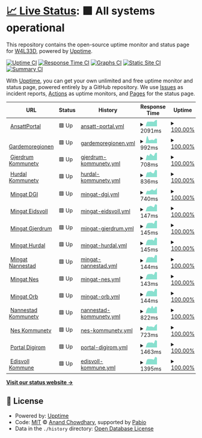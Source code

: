 # [📈 Live Status](https://W4L33D.github.io/DGIURLs): <!--live status--> **🟩 All systems operational**

This repository contains the open-source uptime monitor and status page for [W4L33D](https://W4L33D.github.io/DGIURLs), powered by [Upptime](https://github.com/upptime/upptime).

[![Uptime CI](https://github.com/W4L33D/DGIURLs/workflows/Uptime%20CI/badge.svg)](https://github.com/W4L33D/DGIURLs/actions?query=workflow%3A%22Uptime+CI%22)
[![Response Time CI](https://github.com/W4L33D/DGIURLs/workflows/Response%20Time%20CI/badge.svg)](https://github.com/W4L33D/DGIURLs/actions?query=workflow%3A%22Response+Time+CI%22)
[![Graphs CI](https://github.com/W4L33D/DGIURLs/workflows/Graphs%20CI/badge.svg)](https://github.com/W4L33D/DGIURLs/actions?query=workflow%3A%22Graphs+CI%22)
[![Static Site CI](https://github.com/W4L33D/DGIURLs/workflows/Static%20Site%20CI/badge.svg)](https://github.com/W4L33D/DGIURLs/actions?query=workflow%3A%22Static+Site+CI%22)
[![Summary CI](https://github.com/W4L33D/DGIURLs/workflows/Summary%20CI/badge.svg)](https://github.com/W4L33D/DGIURLs/actions?query=workflow%3A%22Summary+CI%22)

With [Upptime](https://upptime.js.org), you can get your own unlimited and free uptime monitor and status page, powered entirely by a GitHub repository. We use [Issues](https://github.com/W4L33D/DGIURLs/issues) as incident reports, [Actions](https://github.com/W4L33D/DGIURLs/actions) as uptime monitors, and [Pages](https://W4L33D.github.io/DGIURLs) for the status page.

<!--start: status pages-->
<!-- This summary is generated by Upptime (https://github.com/upptime/upptime) -->
<!-- Do not edit this manually, your changes will be overwritten -->
<!-- prettier-ignore -->
| URL | Status | History | Response Time | Uptime |
| --- | ------ | ------- | ------------- | ------ |
| <img alt="" src="https://icons.duckduckgo.com/ip3/ansattportal.dgi.no.ico" height="13"> [AnsattPortal](https://ansattportal.dgi.no/) | 🟩 Up | [ansatt-portal.yml](https://github.com/W4L33D/DGIURLs/commits/HEAD/history/ansatt-portal.yml) | <details><summary><img alt="Response time graph" src="./graphs/ansatt-portal/response-time-week.png" height="20"> 2091ms</summary><br><a href="https://W4L33D.github.io/DGIURLs/history/ansatt-portal"><img alt="Response time 2086" src="https://img.shields.io/endpoint?url=https%3A%2F%2Fraw.githubusercontent.com%2FW4L33D%2FDGIURLs%2FHEAD%2Fapi%2Fansatt-portal%2Fresponse-time.json"></a><br><a href="https://W4L33D.github.io/DGIURLs/history/ansatt-portal"><img alt="24-hour response time 2528" src="https://img.shields.io/endpoint?url=https%3A%2F%2Fraw.githubusercontent.com%2FW4L33D%2FDGIURLs%2FHEAD%2Fapi%2Fansatt-portal%2Fresponse-time-day.json"></a><br><a href="https://W4L33D.github.io/DGIURLs/history/ansatt-portal"><img alt="7-day response time 2091" src="https://img.shields.io/endpoint?url=https%3A%2F%2Fraw.githubusercontent.com%2FW4L33D%2FDGIURLs%2FHEAD%2Fapi%2Fansatt-portal%2Fresponse-time-week.json"></a><br><a href="https://W4L33D.github.io/DGIURLs/history/ansatt-portal"><img alt="30-day response time 2086" src="https://img.shields.io/endpoint?url=https%3A%2F%2Fraw.githubusercontent.com%2FW4L33D%2FDGIURLs%2FHEAD%2Fapi%2Fansatt-portal%2Fresponse-time-month.json"></a><br><a href="https://W4L33D.github.io/DGIURLs/history/ansatt-portal"><img alt="1-year response time 2086" src="https://img.shields.io/endpoint?url=https%3A%2F%2Fraw.githubusercontent.com%2FW4L33D%2FDGIURLs%2FHEAD%2Fapi%2Fansatt-portal%2Fresponse-time-year.json"></a></details> | <details><summary><a href="https://W4L33D.github.io/DGIURLs/history/ansatt-portal">100.00%</a></summary><a href="https://W4L33D.github.io/DGIURLs/history/ansatt-portal"><img alt="All-time uptime 100.00%" src="https://img.shields.io/endpoint?url=https%3A%2F%2Fraw.githubusercontent.com%2FW4L33D%2FDGIURLs%2FHEAD%2Fapi%2Fansatt-portal%2Fuptime.json"></a><br><a href="https://W4L33D.github.io/DGIURLs/history/ansatt-portal"><img alt="24-hour uptime 100.00%" src="https://img.shields.io/endpoint?url=https%3A%2F%2Fraw.githubusercontent.com%2FW4L33D%2FDGIURLs%2FHEAD%2Fapi%2Fansatt-portal%2Fuptime-day.json"></a><br><a href="https://W4L33D.github.io/DGIURLs/history/ansatt-portal"><img alt="7-day uptime 100.00%" src="https://img.shields.io/endpoint?url=https%3A%2F%2Fraw.githubusercontent.com%2FW4L33D%2FDGIURLs%2FHEAD%2Fapi%2Fansatt-portal%2Fuptime-week.json"></a><br><a href="https://W4L33D.github.io/DGIURLs/history/ansatt-portal"><img alt="30-day uptime 100.00%" src="https://img.shields.io/endpoint?url=https%3A%2F%2Fraw.githubusercontent.com%2FW4L33D%2FDGIURLs%2FHEAD%2Fapi%2Fansatt-portal%2Fuptime-month.json"></a><br><a href="https://W4L33D.github.io/DGIURLs/history/ansatt-portal"><img alt="1-year uptime 100.00%" src="https://img.shields.io/endpoint?url=https%3A%2F%2Fraw.githubusercontent.com%2FW4L33D%2FDGIURLs%2FHEAD%2Fapi%2Fansatt-portal%2Fuptime-year.json"></a></details>
| <img alt="" src="https://icons.duckduckgo.com/ip3/gardermoregionen.no.ico" height="13"> [Gardemoregionen](https://gardermoregionen.no/) | 🟩 Up | [gardemoregionen.yml](https://github.com/W4L33D/DGIURLs/commits/HEAD/history/gardemoregionen.yml) | <details><summary><img alt="Response time graph" src="./graphs/gardemoregionen/response-time-week.png" height="20"> 992ms</summary><br><a href="https://W4L33D.github.io/DGIURLs/history/gardemoregionen"><img alt="Response time 1054" src="https://img.shields.io/endpoint?url=https%3A%2F%2Fraw.githubusercontent.com%2FW4L33D%2FDGIURLs%2FHEAD%2Fapi%2Fgardemoregionen%2Fresponse-time.json"></a><br><a href="https://W4L33D.github.io/DGIURLs/history/gardemoregionen"><img alt="24-hour response time 1176" src="https://img.shields.io/endpoint?url=https%3A%2F%2Fraw.githubusercontent.com%2FW4L33D%2FDGIURLs%2FHEAD%2Fapi%2Fgardemoregionen%2Fresponse-time-day.json"></a><br><a href="https://W4L33D.github.io/DGIURLs/history/gardemoregionen"><img alt="7-day response time 992" src="https://img.shields.io/endpoint?url=https%3A%2F%2Fraw.githubusercontent.com%2FW4L33D%2FDGIURLs%2FHEAD%2Fapi%2Fgardemoregionen%2Fresponse-time-week.json"></a><br><a href="https://W4L33D.github.io/DGIURLs/history/gardemoregionen"><img alt="30-day response time 1054" src="https://img.shields.io/endpoint?url=https%3A%2F%2Fraw.githubusercontent.com%2FW4L33D%2FDGIURLs%2FHEAD%2Fapi%2Fgardemoregionen%2Fresponse-time-month.json"></a><br><a href="https://W4L33D.github.io/DGIURLs/history/gardemoregionen"><img alt="1-year response time 1054" src="https://img.shields.io/endpoint?url=https%3A%2F%2Fraw.githubusercontent.com%2FW4L33D%2FDGIURLs%2FHEAD%2Fapi%2Fgardemoregionen%2Fresponse-time-year.json"></a></details> | <details><summary><a href="https://W4L33D.github.io/DGIURLs/history/gardemoregionen">100.00%</a></summary><a href="https://W4L33D.github.io/DGIURLs/history/gardemoregionen"><img alt="All-time uptime 100.00%" src="https://img.shields.io/endpoint?url=https%3A%2F%2Fraw.githubusercontent.com%2FW4L33D%2FDGIURLs%2FHEAD%2Fapi%2Fgardemoregionen%2Fuptime.json"></a><br><a href="https://W4L33D.github.io/DGIURLs/history/gardemoregionen"><img alt="24-hour uptime 100.00%" src="https://img.shields.io/endpoint?url=https%3A%2F%2Fraw.githubusercontent.com%2FW4L33D%2FDGIURLs%2FHEAD%2Fapi%2Fgardemoregionen%2Fuptime-day.json"></a><br><a href="https://W4L33D.github.io/DGIURLs/history/gardemoregionen"><img alt="7-day uptime 100.00%" src="https://img.shields.io/endpoint?url=https%3A%2F%2Fraw.githubusercontent.com%2FW4L33D%2FDGIURLs%2FHEAD%2Fapi%2Fgardemoregionen%2Fuptime-week.json"></a><br><a href="https://W4L33D.github.io/DGIURLs/history/gardemoregionen"><img alt="30-day uptime 100.00%" src="https://img.shields.io/endpoint?url=https%3A%2F%2Fraw.githubusercontent.com%2FW4L33D%2FDGIURLs%2FHEAD%2Fapi%2Fgardemoregionen%2Fuptime-month.json"></a><br><a href="https://W4L33D.github.io/DGIURLs/history/gardemoregionen"><img alt="1-year uptime 100.00%" src="https://img.shields.io/endpoint?url=https%3A%2F%2Fraw.githubusercontent.com%2FW4L33D%2FDGIURLs%2FHEAD%2Fapi%2Fgardemoregionen%2Fuptime-year.json"></a></details>
| <img alt="" src="https://icons.duckduckgo.com/ip3/gjerdrum.kommunetv.no.ico" height="13"> [Gjerdrum Kommunetv](https://Gjerdrum.kommunetv.no) | 🟩 Up | [gjerdrum-kommunetv.yml](https://github.com/W4L33D/DGIURLs/commits/HEAD/history/gjerdrum-kommunetv.yml) | <details><summary><img alt="Response time graph" src="./graphs/gjerdrum-kommunetv/response-time-week.png" height="20"> 708ms</summary><br><a href="https://W4L33D.github.io/DGIURLs/history/gjerdrum-kommunetv"><img alt="Response time 694" src="https://img.shields.io/endpoint?url=https%3A%2F%2Fraw.githubusercontent.com%2FW4L33D%2FDGIURLs%2FHEAD%2Fapi%2Fgjerdrum-kommunetv%2Fresponse-time.json"></a><br><a href="https://W4L33D.github.io/DGIURLs/history/gjerdrum-kommunetv"><img alt="24-hour response time 876" src="https://img.shields.io/endpoint?url=https%3A%2F%2Fraw.githubusercontent.com%2FW4L33D%2FDGIURLs%2FHEAD%2Fapi%2Fgjerdrum-kommunetv%2Fresponse-time-day.json"></a><br><a href="https://W4L33D.github.io/DGIURLs/history/gjerdrum-kommunetv"><img alt="7-day response time 708" src="https://img.shields.io/endpoint?url=https%3A%2F%2Fraw.githubusercontent.com%2FW4L33D%2FDGIURLs%2FHEAD%2Fapi%2Fgjerdrum-kommunetv%2Fresponse-time-week.json"></a><br><a href="https://W4L33D.github.io/DGIURLs/history/gjerdrum-kommunetv"><img alt="30-day response time 694" src="https://img.shields.io/endpoint?url=https%3A%2F%2Fraw.githubusercontent.com%2FW4L33D%2FDGIURLs%2FHEAD%2Fapi%2Fgjerdrum-kommunetv%2Fresponse-time-month.json"></a><br><a href="https://W4L33D.github.io/DGIURLs/history/gjerdrum-kommunetv"><img alt="1-year response time 694" src="https://img.shields.io/endpoint?url=https%3A%2F%2Fraw.githubusercontent.com%2FW4L33D%2FDGIURLs%2FHEAD%2Fapi%2Fgjerdrum-kommunetv%2Fresponse-time-year.json"></a></details> | <details><summary><a href="https://W4L33D.github.io/DGIURLs/history/gjerdrum-kommunetv">100.00%</a></summary><a href="https://W4L33D.github.io/DGIURLs/history/gjerdrum-kommunetv"><img alt="All-time uptime 100.00%" src="https://img.shields.io/endpoint?url=https%3A%2F%2Fraw.githubusercontent.com%2FW4L33D%2FDGIURLs%2FHEAD%2Fapi%2Fgjerdrum-kommunetv%2Fuptime.json"></a><br><a href="https://W4L33D.github.io/DGIURLs/history/gjerdrum-kommunetv"><img alt="24-hour uptime 100.00%" src="https://img.shields.io/endpoint?url=https%3A%2F%2Fraw.githubusercontent.com%2FW4L33D%2FDGIURLs%2FHEAD%2Fapi%2Fgjerdrum-kommunetv%2Fuptime-day.json"></a><br><a href="https://W4L33D.github.io/DGIURLs/history/gjerdrum-kommunetv"><img alt="7-day uptime 100.00%" src="https://img.shields.io/endpoint?url=https%3A%2F%2Fraw.githubusercontent.com%2FW4L33D%2FDGIURLs%2FHEAD%2Fapi%2Fgjerdrum-kommunetv%2Fuptime-week.json"></a><br><a href="https://W4L33D.github.io/DGIURLs/history/gjerdrum-kommunetv"><img alt="30-day uptime 100.00%" src="https://img.shields.io/endpoint?url=https%3A%2F%2Fraw.githubusercontent.com%2FW4L33D%2FDGIURLs%2FHEAD%2Fapi%2Fgjerdrum-kommunetv%2Fuptime-month.json"></a><br><a href="https://W4L33D.github.io/DGIURLs/history/gjerdrum-kommunetv"><img alt="1-year uptime 100.00%" src="https://img.shields.io/endpoint?url=https%3A%2F%2Fraw.githubusercontent.com%2FW4L33D%2FDGIURLs%2FHEAD%2Fapi%2Fgjerdrum-kommunetv%2Fuptime-year.json"></a></details>
| <img alt="" src="https://icons.duckduckgo.com/ip3/hurdal.kommunetv.no.ico" height="13"> [Hurdal Kommunetv](https://Hurdal.kommunetv.no) | 🟩 Up | [hurdal-kommunetv.yml](https://github.com/W4L33D/DGIURLs/commits/HEAD/history/hurdal-kommunetv.yml) | <details><summary><img alt="Response time graph" src="./graphs/hurdal-kommunetv/response-time-week.png" height="20"> 836ms</summary><br><a href="https://W4L33D.github.io/DGIURLs/history/hurdal-kommunetv"><img alt="Response time 777" src="https://img.shields.io/endpoint?url=https%3A%2F%2Fraw.githubusercontent.com%2FW4L33D%2FDGIURLs%2FHEAD%2Fapi%2Fhurdal-kommunetv%2Fresponse-time.json"></a><br><a href="https://W4L33D.github.io/DGIURLs/history/hurdal-kommunetv"><img alt="24-hour response time 861" src="https://img.shields.io/endpoint?url=https%3A%2F%2Fraw.githubusercontent.com%2FW4L33D%2FDGIURLs%2FHEAD%2Fapi%2Fhurdal-kommunetv%2Fresponse-time-day.json"></a><br><a href="https://W4L33D.github.io/DGIURLs/history/hurdal-kommunetv"><img alt="7-day response time 836" src="https://img.shields.io/endpoint?url=https%3A%2F%2Fraw.githubusercontent.com%2FW4L33D%2FDGIURLs%2FHEAD%2Fapi%2Fhurdal-kommunetv%2Fresponse-time-week.json"></a><br><a href="https://W4L33D.github.io/DGIURLs/history/hurdal-kommunetv"><img alt="30-day response time 777" src="https://img.shields.io/endpoint?url=https%3A%2F%2Fraw.githubusercontent.com%2FW4L33D%2FDGIURLs%2FHEAD%2Fapi%2Fhurdal-kommunetv%2Fresponse-time-month.json"></a><br><a href="https://W4L33D.github.io/DGIURLs/history/hurdal-kommunetv"><img alt="1-year response time 777" src="https://img.shields.io/endpoint?url=https%3A%2F%2Fraw.githubusercontent.com%2FW4L33D%2FDGIURLs%2FHEAD%2Fapi%2Fhurdal-kommunetv%2Fresponse-time-year.json"></a></details> | <details><summary><a href="https://W4L33D.github.io/DGIURLs/history/hurdal-kommunetv">100.00%</a></summary><a href="https://W4L33D.github.io/DGIURLs/history/hurdal-kommunetv"><img alt="All-time uptime 100.00%" src="https://img.shields.io/endpoint?url=https%3A%2F%2Fraw.githubusercontent.com%2FW4L33D%2FDGIURLs%2FHEAD%2Fapi%2Fhurdal-kommunetv%2Fuptime.json"></a><br><a href="https://W4L33D.github.io/DGIURLs/history/hurdal-kommunetv"><img alt="24-hour uptime 100.00%" src="https://img.shields.io/endpoint?url=https%3A%2F%2Fraw.githubusercontent.com%2FW4L33D%2FDGIURLs%2FHEAD%2Fapi%2Fhurdal-kommunetv%2Fuptime-day.json"></a><br><a href="https://W4L33D.github.io/DGIURLs/history/hurdal-kommunetv"><img alt="7-day uptime 100.00%" src="https://img.shields.io/endpoint?url=https%3A%2F%2Fraw.githubusercontent.com%2FW4L33D%2FDGIURLs%2FHEAD%2Fapi%2Fhurdal-kommunetv%2Fuptime-week.json"></a><br><a href="https://W4L33D.github.io/DGIURLs/history/hurdal-kommunetv"><img alt="30-day uptime 100.00%" src="https://img.shields.io/endpoint?url=https%3A%2F%2Fraw.githubusercontent.com%2FW4L33D%2FDGIURLs%2FHEAD%2Fapi%2Fhurdal-kommunetv%2Fuptime-month.json"></a><br><a href="https://W4L33D.github.io/DGIURLs/history/hurdal-kommunetv"><img alt="1-year uptime 100.00%" src="https://img.shields.io/endpoint?url=https%3A%2F%2Fraw.githubusercontent.com%2FW4L33D%2FDGIURLs%2FHEAD%2Fapi%2Fhurdal-kommunetv%2Fuptime-year.json"></a></details>
| <img alt="" src="https://icons.duckduckgo.com/ip3/mingat.dgi.no.ico" height="13"> [Mingat DGI](https://mingat.dgi.no/GatGoDGI/api/v1/ping) | 🟩 Up | [mingat-dgi.yml](https://github.com/W4L33D/DGIURLs/commits/HEAD/history/mingat-dgi.yml) | <details><summary><img alt="Response time graph" src="./graphs/mingat-dgi/response-time-week.png" height="20"> 740ms</summary><br><a href="https://W4L33D.github.io/DGIURLs/history/mingat-dgi"><img alt="Response time 663" src="https://img.shields.io/endpoint?url=https%3A%2F%2Fraw.githubusercontent.com%2FW4L33D%2FDGIURLs%2FHEAD%2Fapi%2Fmingat-dgi%2Fresponse-time.json"></a><br><a href="https://W4L33D.github.io/DGIURLs/history/mingat-dgi"><img alt="24-hour response time 885" src="https://img.shields.io/endpoint?url=https%3A%2F%2Fraw.githubusercontent.com%2FW4L33D%2FDGIURLs%2FHEAD%2Fapi%2Fmingat-dgi%2Fresponse-time-day.json"></a><br><a href="https://W4L33D.github.io/DGIURLs/history/mingat-dgi"><img alt="7-day response time 740" src="https://img.shields.io/endpoint?url=https%3A%2F%2Fraw.githubusercontent.com%2FW4L33D%2FDGIURLs%2FHEAD%2Fapi%2Fmingat-dgi%2Fresponse-time-week.json"></a><br><a href="https://W4L33D.github.io/DGIURLs/history/mingat-dgi"><img alt="30-day response time 663" src="https://img.shields.io/endpoint?url=https%3A%2F%2Fraw.githubusercontent.com%2FW4L33D%2FDGIURLs%2FHEAD%2Fapi%2Fmingat-dgi%2Fresponse-time-month.json"></a><br><a href="https://W4L33D.github.io/DGIURLs/history/mingat-dgi"><img alt="1-year response time 663" src="https://img.shields.io/endpoint?url=https%3A%2F%2Fraw.githubusercontent.com%2FW4L33D%2FDGIURLs%2FHEAD%2Fapi%2Fmingat-dgi%2Fresponse-time-year.json"></a></details> | <details><summary><a href="https://W4L33D.github.io/DGIURLs/history/mingat-dgi">100.00%</a></summary><a href="https://W4L33D.github.io/DGIURLs/history/mingat-dgi"><img alt="All-time uptime 100.00%" src="https://img.shields.io/endpoint?url=https%3A%2F%2Fraw.githubusercontent.com%2FW4L33D%2FDGIURLs%2FHEAD%2Fapi%2Fmingat-dgi%2Fuptime.json"></a><br><a href="https://W4L33D.github.io/DGIURLs/history/mingat-dgi"><img alt="24-hour uptime 100.00%" src="https://img.shields.io/endpoint?url=https%3A%2F%2Fraw.githubusercontent.com%2FW4L33D%2FDGIURLs%2FHEAD%2Fapi%2Fmingat-dgi%2Fuptime-day.json"></a><br><a href="https://W4L33D.github.io/DGIURLs/history/mingat-dgi"><img alt="7-day uptime 100.00%" src="https://img.shields.io/endpoint?url=https%3A%2F%2Fraw.githubusercontent.com%2FW4L33D%2FDGIURLs%2FHEAD%2Fapi%2Fmingat-dgi%2Fuptime-week.json"></a><br><a href="https://W4L33D.github.io/DGIURLs/history/mingat-dgi"><img alt="30-day uptime 100.00%" src="https://img.shields.io/endpoint?url=https%3A%2F%2Fraw.githubusercontent.com%2FW4L33D%2FDGIURLs%2FHEAD%2Fapi%2Fmingat-dgi%2Fuptime-month.json"></a><br><a href="https://W4L33D.github.io/DGIURLs/history/mingat-dgi"><img alt="1-year uptime 100.00%" src="https://img.shields.io/endpoint?url=https%3A%2F%2Fraw.githubusercontent.com%2FW4L33D%2FDGIURLs%2FHEAD%2Fapi%2Fmingat-dgi%2Fuptime-year.json"></a></details>
| <img alt="" src="https://icons.duckduckgo.com/ip3/mingat.dgi.no.ico" height="13"> [Mingat Eidsvoll](https://mingat.dgi.no/GatGoEid/api/v1/ping) | 🟩 Up | [mingat-eidsvoll.yml](https://github.com/W4L33D/DGIURLs/commits/HEAD/history/mingat-eidsvoll.yml) | <details><summary><img alt="Response time graph" src="./graphs/mingat-eidsvoll/response-time-week.png" height="20"> 147ms</summary><br><a href="https://W4L33D.github.io/DGIURLs/history/mingat-eidsvoll"><img alt="Response time 136" src="https://img.shields.io/endpoint?url=https%3A%2F%2Fraw.githubusercontent.com%2FW4L33D%2FDGIURLs%2FHEAD%2Fapi%2Fmingat-eidsvoll%2Fresponse-time.json"></a><br><a href="https://W4L33D.github.io/DGIURLs/history/mingat-eidsvoll"><img alt="24-hour response time 176" src="https://img.shields.io/endpoint?url=https%3A%2F%2Fraw.githubusercontent.com%2FW4L33D%2FDGIURLs%2FHEAD%2Fapi%2Fmingat-eidsvoll%2Fresponse-time-day.json"></a><br><a href="https://W4L33D.github.io/DGIURLs/history/mingat-eidsvoll"><img alt="7-day response time 147" src="https://img.shields.io/endpoint?url=https%3A%2F%2Fraw.githubusercontent.com%2FW4L33D%2FDGIURLs%2FHEAD%2Fapi%2Fmingat-eidsvoll%2Fresponse-time-week.json"></a><br><a href="https://W4L33D.github.io/DGIURLs/history/mingat-eidsvoll"><img alt="30-day response time 136" src="https://img.shields.io/endpoint?url=https%3A%2F%2Fraw.githubusercontent.com%2FW4L33D%2FDGIURLs%2FHEAD%2Fapi%2Fmingat-eidsvoll%2Fresponse-time-month.json"></a><br><a href="https://W4L33D.github.io/DGIURLs/history/mingat-eidsvoll"><img alt="1-year response time 136" src="https://img.shields.io/endpoint?url=https%3A%2F%2Fraw.githubusercontent.com%2FW4L33D%2FDGIURLs%2FHEAD%2Fapi%2Fmingat-eidsvoll%2Fresponse-time-year.json"></a></details> | <details><summary><a href="https://W4L33D.github.io/DGIURLs/history/mingat-eidsvoll">100.00%</a></summary><a href="https://W4L33D.github.io/DGIURLs/history/mingat-eidsvoll"><img alt="All-time uptime 100.00%" src="https://img.shields.io/endpoint?url=https%3A%2F%2Fraw.githubusercontent.com%2FW4L33D%2FDGIURLs%2FHEAD%2Fapi%2Fmingat-eidsvoll%2Fuptime.json"></a><br><a href="https://W4L33D.github.io/DGIURLs/history/mingat-eidsvoll"><img alt="24-hour uptime 100.00%" src="https://img.shields.io/endpoint?url=https%3A%2F%2Fraw.githubusercontent.com%2FW4L33D%2FDGIURLs%2FHEAD%2Fapi%2Fmingat-eidsvoll%2Fuptime-day.json"></a><br><a href="https://W4L33D.github.io/DGIURLs/history/mingat-eidsvoll"><img alt="7-day uptime 100.00%" src="https://img.shields.io/endpoint?url=https%3A%2F%2Fraw.githubusercontent.com%2FW4L33D%2FDGIURLs%2FHEAD%2Fapi%2Fmingat-eidsvoll%2Fuptime-week.json"></a><br><a href="https://W4L33D.github.io/DGIURLs/history/mingat-eidsvoll"><img alt="30-day uptime 100.00%" src="https://img.shields.io/endpoint?url=https%3A%2F%2Fraw.githubusercontent.com%2FW4L33D%2FDGIURLs%2FHEAD%2Fapi%2Fmingat-eidsvoll%2Fuptime-month.json"></a><br><a href="https://W4L33D.github.io/DGIURLs/history/mingat-eidsvoll"><img alt="1-year uptime 100.00%" src="https://img.shields.io/endpoint?url=https%3A%2F%2Fraw.githubusercontent.com%2FW4L33D%2FDGIURLs%2FHEAD%2Fapi%2Fmingat-eidsvoll%2Fuptime-year.json"></a></details>
| <img alt="" src="https://icons.duckduckgo.com/ip3/mingat.dgi.no.ico" height="13"> [Mingat Gjerdrum](https://mingat.dgi.no/GatGoGje/api/v1/ping) | 🟩 Up | [mingat-gjerdrum.yml](https://github.com/W4L33D/DGIURLs/commits/HEAD/history/mingat-gjerdrum.yml) | <details><summary><img alt="Response time graph" src="./graphs/mingat-gjerdrum/response-time-week.png" height="20"> 145ms</summary><br><a href="https://W4L33D.github.io/DGIURLs/history/mingat-gjerdrum"><img alt="Response time 136" src="https://img.shields.io/endpoint?url=https%3A%2F%2Fraw.githubusercontent.com%2FW4L33D%2FDGIURLs%2FHEAD%2Fapi%2Fmingat-gjerdrum%2Fresponse-time.json"></a><br><a href="https://W4L33D.github.io/DGIURLs/history/mingat-gjerdrum"><img alt="24-hour response time 176" src="https://img.shields.io/endpoint?url=https%3A%2F%2Fraw.githubusercontent.com%2FW4L33D%2FDGIURLs%2FHEAD%2Fapi%2Fmingat-gjerdrum%2Fresponse-time-day.json"></a><br><a href="https://W4L33D.github.io/DGIURLs/history/mingat-gjerdrum"><img alt="7-day response time 145" src="https://img.shields.io/endpoint?url=https%3A%2F%2Fraw.githubusercontent.com%2FW4L33D%2FDGIURLs%2FHEAD%2Fapi%2Fmingat-gjerdrum%2Fresponse-time-week.json"></a><br><a href="https://W4L33D.github.io/DGIURLs/history/mingat-gjerdrum"><img alt="30-day response time 136" src="https://img.shields.io/endpoint?url=https%3A%2F%2Fraw.githubusercontent.com%2FW4L33D%2FDGIURLs%2FHEAD%2Fapi%2Fmingat-gjerdrum%2Fresponse-time-month.json"></a><br><a href="https://W4L33D.github.io/DGIURLs/history/mingat-gjerdrum"><img alt="1-year response time 136" src="https://img.shields.io/endpoint?url=https%3A%2F%2Fraw.githubusercontent.com%2FW4L33D%2FDGIURLs%2FHEAD%2Fapi%2Fmingat-gjerdrum%2Fresponse-time-year.json"></a></details> | <details><summary><a href="https://W4L33D.github.io/DGIURLs/history/mingat-gjerdrum">100.00%</a></summary><a href="https://W4L33D.github.io/DGIURLs/history/mingat-gjerdrum"><img alt="All-time uptime 100.00%" src="https://img.shields.io/endpoint?url=https%3A%2F%2Fraw.githubusercontent.com%2FW4L33D%2FDGIURLs%2FHEAD%2Fapi%2Fmingat-gjerdrum%2Fuptime.json"></a><br><a href="https://W4L33D.github.io/DGIURLs/history/mingat-gjerdrum"><img alt="24-hour uptime 100.00%" src="https://img.shields.io/endpoint?url=https%3A%2F%2Fraw.githubusercontent.com%2FW4L33D%2FDGIURLs%2FHEAD%2Fapi%2Fmingat-gjerdrum%2Fuptime-day.json"></a><br><a href="https://W4L33D.github.io/DGIURLs/history/mingat-gjerdrum"><img alt="7-day uptime 100.00%" src="https://img.shields.io/endpoint?url=https%3A%2F%2Fraw.githubusercontent.com%2FW4L33D%2FDGIURLs%2FHEAD%2Fapi%2Fmingat-gjerdrum%2Fuptime-week.json"></a><br><a href="https://W4L33D.github.io/DGIURLs/history/mingat-gjerdrum"><img alt="30-day uptime 100.00%" src="https://img.shields.io/endpoint?url=https%3A%2F%2Fraw.githubusercontent.com%2FW4L33D%2FDGIURLs%2FHEAD%2Fapi%2Fmingat-gjerdrum%2Fuptime-month.json"></a><br><a href="https://W4L33D.github.io/DGIURLs/history/mingat-gjerdrum"><img alt="1-year uptime 100.00%" src="https://img.shields.io/endpoint?url=https%3A%2F%2Fraw.githubusercontent.com%2FW4L33D%2FDGIURLs%2FHEAD%2Fapi%2Fmingat-gjerdrum%2Fuptime-year.json"></a></details>
| <img alt="" src="https://icons.duckduckgo.com/ip3/mingat.dgi.no.ico" height="13"> [Mingat Hurdal](https://mingat.dgi.no/GatGoHur/api/v1/ping) | 🟩 Up | [mingat-hurdal.yml](https://github.com/W4L33D/DGIURLs/commits/HEAD/history/mingat-hurdal.yml) | <details><summary><img alt="Response time graph" src="./graphs/mingat-hurdal/response-time-week.png" height="20"> 145ms</summary><br><a href="https://W4L33D.github.io/DGIURLs/history/mingat-hurdal"><img alt="Response time 136" src="https://img.shields.io/endpoint?url=https%3A%2F%2Fraw.githubusercontent.com%2FW4L33D%2FDGIURLs%2FHEAD%2Fapi%2Fmingat-hurdal%2Fresponse-time.json"></a><br><a href="https://W4L33D.github.io/DGIURLs/history/mingat-hurdal"><img alt="24-hour response time 176" src="https://img.shields.io/endpoint?url=https%3A%2F%2Fraw.githubusercontent.com%2FW4L33D%2FDGIURLs%2FHEAD%2Fapi%2Fmingat-hurdal%2Fresponse-time-day.json"></a><br><a href="https://W4L33D.github.io/DGIURLs/history/mingat-hurdal"><img alt="7-day response time 145" src="https://img.shields.io/endpoint?url=https%3A%2F%2Fraw.githubusercontent.com%2FW4L33D%2FDGIURLs%2FHEAD%2Fapi%2Fmingat-hurdal%2Fresponse-time-week.json"></a><br><a href="https://W4L33D.github.io/DGIURLs/history/mingat-hurdal"><img alt="30-day response time 136" src="https://img.shields.io/endpoint?url=https%3A%2F%2Fraw.githubusercontent.com%2FW4L33D%2FDGIURLs%2FHEAD%2Fapi%2Fmingat-hurdal%2Fresponse-time-month.json"></a><br><a href="https://W4L33D.github.io/DGIURLs/history/mingat-hurdal"><img alt="1-year response time 136" src="https://img.shields.io/endpoint?url=https%3A%2F%2Fraw.githubusercontent.com%2FW4L33D%2FDGIURLs%2FHEAD%2Fapi%2Fmingat-hurdal%2Fresponse-time-year.json"></a></details> | <details><summary><a href="https://W4L33D.github.io/DGIURLs/history/mingat-hurdal">100.00%</a></summary><a href="https://W4L33D.github.io/DGIURLs/history/mingat-hurdal"><img alt="All-time uptime 100.00%" src="https://img.shields.io/endpoint?url=https%3A%2F%2Fraw.githubusercontent.com%2FW4L33D%2FDGIURLs%2FHEAD%2Fapi%2Fmingat-hurdal%2Fuptime.json"></a><br><a href="https://W4L33D.github.io/DGIURLs/history/mingat-hurdal"><img alt="24-hour uptime 100.00%" src="https://img.shields.io/endpoint?url=https%3A%2F%2Fraw.githubusercontent.com%2FW4L33D%2FDGIURLs%2FHEAD%2Fapi%2Fmingat-hurdal%2Fuptime-day.json"></a><br><a href="https://W4L33D.github.io/DGIURLs/history/mingat-hurdal"><img alt="7-day uptime 100.00%" src="https://img.shields.io/endpoint?url=https%3A%2F%2Fraw.githubusercontent.com%2FW4L33D%2FDGIURLs%2FHEAD%2Fapi%2Fmingat-hurdal%2Fuptime-week.json"></a><br><a href="https://W4L33D.github.io/DGIURLs/history/mingat-hurdal"><img alt="30-day uptime 100.00%" src="https://img.shields.io/endpoint?url=https%3A%2F%2Fraw.githubusercontent.com%2FW4L33D%2FDGIURLs%2FHEAD%2Fapi%2Fmingat-hurdal%2Fuptime-month.json"></a><br><a href="https://W4L33D.github.io/DGIURLs/history/mingat-hurdal"><img alt="1-year uptime 100.00%" src="https://img.shields.io/endpoint?url=https%3A%2F%2Fraw.githubusercontent.com%2FW4L33D%2FDGIURLs%2FHEAD%2Fapi%2Fmingat-hurdal%2Fuptime-year.json"></a></details>
| <img alt="" src="https://icons.duckduckgo.com/ip3/mingat.dgi.no.ico" height="13"> [Mingat Nannestad](https://mingat.dgi.no/GatGoNan/api/v1/ping) | 🟩 Up | [mingat-nannestad.yml](https://github.com/W4L33D/DGIURLs/commits/HEAD/history/mingat-nannestad.yml) | <details><summary><img alt="Response time graph" src="./graphs/mingat-nannestad/response-time-week.png" height="20"> 144ms</summary><br><a href="https://W4L33D.github.io/DGIURLs/history/mingat-nannestad"><img alt="Response time 137" src="https://img.shields.io/endpoint?url=https%3A%2F%2Fraw.githubusercontent.com%2FW4L33D%2FDGIURLs%2FHEAD%2Fapi%2Fmingat-nannestad%2Fresponse-time.json"></a><br><a href="https://W4L33D.github.io/DGIURLs/history/mingat-nannestad"><img alt="24-hour response time 181" src="https://img.shields.io/endpoint?url=https%3A%2F%2Fraw.githubusercontent.com%2FW4L33D%2FDGIURLs%2FHEAD%2Fapi%2Fmingat-nannestad%2Fresponse-time-day.json"></a><br><a href="https://W4L33D.github.io/DGIURLs/history/mingat-nannestad"><img alt="7-day response time 144" src="https://img.shields.io/endpoint?url=https%3A%2F%2Fraw.githubusercontent.com%2FW4L33D%2FDGIURLs%2FHEAD%2Fapi%2Fmingat-nannestad%2Fresponse-time-week.json"></a><br><a href="https://W4L33D.github.io/DGIURLs/history/mingat-nannestad"><img alt="30-day response time 137" src="https://img.shields.io/endpoint?url=https%3A%2F%2Fraw.githubusercontent.com%2FW4L33D%2FDGIURLs%2FHEAD%2Fapi%2Fmingat-nannestad%2Fresponse-time-month.json"></a><br><a href="https://W4L33D.github.io/DGIURLs/history/mingat-nannestad"><img alt="1-year response time 137" src="https://img.shields.io/endpoint?url=https%3A%2F%2Fraw.githubusercontent.com%2FW4L33D%2FDGIURLs%2FHEAD%2Fapi%2Fmingat-nannestad%2Fresponse-time-year.json"></a></details> | <details><summary><a href="https://W4L33D.github.io/DGIURLs/history/mingat-nannestad">100.00%</a></summary><a href="https://W4L33D.github.io/DGIURLs/history/mingat-nannestad"><img alt="All-time uptime 100.00%" src="https://img.shields.io/endpoint?url=https%3A%2F%2Fraw.githubusercontent.com%2FW4L33D%2FDGIURLs%2FHEAD%2Fapi%2Fmingat-nannestad%2Fuptime.json"></a><br><a href="https://W4L33D.github.io/DGIURLs/history/mingat-nannestad"><img alt="24-hour uptime 100.00%" src="https://img.shields.io/endpoint?url=https%3A%2F%2Fraw.githubusercontent.com%2FW4L33D%2FDGIURLs%2FHEAD%2Fapi%2Fmingat-nannestad%2Fuptime-day.json"></a><br><a href="https://W4L33D.github.io/DGIURLs/history/mingat-nannestad"><img alt="7-day uptime 100.00%" src="https://img.shields.io/endpoint?url=https%3A%2F%2Fraw.githubusercontent.com%2FW4L33D%2FDGIURLs%2FHEAD%2Fapi%2Fmingat-nannestad%2Fuptime-week.json"></a><br><a href="https://W4L33D.github.io/DGIURLs/history/mingat-nannestad"><img alt="30-day uptime 100.00%" src="https://img.shields.io/endpoint?url=https%3A%2F%2Fraw.githubusercontent.com%2FW4L33D%2FDGIURLs%2FHEAD%2Fapi%2Fmingat-nannestad%2Fuptime-month.json"></a><br><a href="https://W4L33D.github.io/DGIURLs/history/mingat-nannestad"><img alt="1-year uptime 100.00%" src="https://img.shields.io/endpoint?url=https%3A%2F%2Fraw.githubusercontent.com%2FW4L33D%2FDGIURLs%2FHEAD%2Fapi%2Fmingat-nannestad%2Fuptime-year.json"></a></details>
| <img alt="" src="https://icons.duckduckgo.com/ip3/mingat.dgi.no.ico" height="13"> [Mingat Nes](https://mingat.dgi.no/GatGoNes/api/v1/ping) | 🟩 Up | [mingat-nes.yml](https://github.com/W4L33D/DGIURLs/commits/HEAD/history/mingat-nes.yml) | <details><summary><img alt="Response time graph" src="./graphs/mingat-nes/response-time-week.png" height="20"> 143ms</summary><br><a href="https://W4L33D.github.io/DGIURLs/history/mingat-nes"><img alt="Response time 136" src="https://img.shields.io/endpoint?url=https%3A%2F%2Fraw.githubusercontent.com%2FW4L33D%2FDGIURLs%2FHEAD%2Fapi%2Fmingat-nes%2Fresponse-time.json"></a><br><a href="https://W4L33D.github.io/DGIURLs/history/mingat-nes"><img alt="24-hour response time 177" src="https://img.shields.io/endpoint?url=https%3A%2F%2Fraw.githubusercontent.com%2FW4L33D%2FDGIURLs%2FHEAD%2Fapi%2Fmingat-nes%2Fresponse-time-day.json"></a><br><a href="https://W4L33D.github.io/DGIURLs/history/mingat-nes"><img alt="7-day response time 143" src="https://img.shields.io/endpoint?url=https%3A%2F%2Fraw.githubusercontent.com%2FW4L33D%2FDGIURLs%2FHEAD%2Fapi%2Fmingat-nes%2Fresponse-time-week.json"></a><br><a href="https://W4L33D.github.io/DGIURLs/history/mingat-nes"><img alt="30-day response time 136" src="https://img.shields.io/endpoint?url=https%3A%2F%2Fraw.githubusercontent.com%2FW4L33D%2FDGIURLs%2FHEAD%2Fapi%2Fmingat-nes%2Fresponse-time-month.json"></a><br><a href="https://W4L33D.github.io/DGIURLs/history/mingat-nes"><img alt="1-year response time 136" src="https://img.shields.io/endpoint?url=https%3A%2F%2Fraw.githubusercontent.com%2FW4L33D%2FDGIURLs%2FHEAD%2Fapi%2Fmingat-nes%2Fresponse-time-year.json"></a></details> | <details><summary><a href="https://W4L33D.github.io/DGIURLs/history/mingat-nes">100.00%</a></summary><a href="https://W4L33D.github.io/DGIURLs/history/mingat-nes"><img alt="All-time uptime 100.00%" src="https://img.shields.io/endpoint?url=https%3A%2F%2Fraw.githubusercontent.com%2FW4L33D%2FDGIURLs%2FHEAD%2Fapi%2Fmingat-nes%2Fuptime.json"></a><br><a href="https://W4L33D.github.io/DGIURLs/history/mingat-nes"><img alt="24-hour uptime 100.00%" src="https://img.shields.io/endpoint?url=https%3A%2F%2Fraw.githubusercontent.com%2FW4L33D%2FDGIURLs%2FHEAD%2Fapi%2Fmingat-nes%2Fuptime-day.json"></a><br><a href="https://W4L33D.github.io/DGIURLs/history/mingat-nes"><img alt="7-day uptime 100.00%" src="https://img.shields.io/endpoint?url=https%3A%2F%2Fraw.githubusercontent.com%2FW4L33D%2FDGIURLs%2FHEAD%2Fapi%2Fmingat-nes%2Fuptime-week.json"></a><br><a href="https://W4L33D.github.io/DGIURLs/history/mingat-nes"><img alt="30-day uptime 100.00%" src="https://img.shields.io/endpoint?url=https%3A%2F%2Fraw.githubusercontent.com%2FW4L33D%2FDGIURLs%2FHEAD%2Fapi%2Fmingat-nes%2Fuptime-month.json"></a><br><a href="https://W4L33D.github.io/DGIURLs/history/mingat-nes"><img alt="1-year uptime 100.00%" src="https://img.shields.io/endpoint?url=https%3A%2F%2Fraw.githubusercontent.com%2FW4L33D%2FDGIURLs%2FHEAD%2Fapi%2Fmingat-nes%2Fuptime-year.json"></a></details>
| <img alt="" src="https://icons.duckduckgo.com/ip3/mingat.dgi.no.ico" height="13"> [Mingat Orb](https://mingat.dgi.no/GatGoOrb/api/v1/ping) | 🟩 Up | [mingat-orb.yml](https://github.com/W4L33D/DGIURLs/commits/HEAD/history/mingat-orb.yml) | <details><summary><img alt="Response time graph" src="./graphs/mingat-orb/response-time-week.png" height="20"> 144ms</summary><br><a href="https://W4L33D.github.io/DGIURLs/history/mingat-orb"><img alt="Response time 136" src="https://img.shields.io/endpoint?url=https%3A%2F%2Fraw.githubusercontent.com%2FW4L33D%2FDGIURLs%2FHEAD%2Fapi%2Fmingat-orb%2Fresponse-time.json"></a><br><a href="https://W4L33D.github.io/DGIURLs/history/mingat-orb"><img alt="24-hour response time 176" src="https://img.shields.io/endpoint?url=https%3A%2F%2Fraw.githubusercontent.com%2FW4L33D%2FDGIURLs%2FHEAD%2Fapi%2Fmingat-orb%2Fresponse-time-day.json"></a><br><a href="https://W4L33D.github.io/DGIURLs/history/mingat-orb"><img alt="7-day response time 144" src="https://img.shields.io/endpoint?url=https%3A%2F%2Fraw.githubusercontent.com%2FW4L33D%2FDGIURLs%2FHEAD%2Fapi%2Fmingat-orb%2Fresponse-time-week.json"></a><br><a href="https://W4L33D.github.io/DGIURLs/history/mingat-orb"><img alt="30-day response time 136" src="https://img.shields.io/endpoint?url=https%3A%2F%2Fraw.githubusercontent.com%2FW4L33D%2FDGIURLs%2FHEAD%2Fapi%2Fmingat-orb%2Fresponse-time-month.json"></a><br><a href="https://W4L33D.github.io/DGIURLs/history/mingat-orb"><img alt="1-year response time 136" src="https://img.shields.io/endpoint?url=https%3A%2F%2Fraw.githubusercontent.com%2FW4L33D%2FDGIURLs%2FHEAD%2Fapi%2Fmingat-orb%2Fresponse-time-year.json"></a></details> | <details><summary><a href="https://W4L33D.github.io/DGIURLs/history/mingat-orb">100.00%</a></summary><a href="https://W4L33D.github.io/DGIURLs/history/mingat-orb"><img alt="All-time uptime 100.00%" src="https://img.shields.io/endpoint?url=https%3A%2F%2Fraw.githubusercontent.com%2FW4L33D%2FDGIURLs%2FHEAD%2Fapi%2Fmingat-orb%2Fuptime.json"></a><br><a href="https://W4L33D.github.io/DGIURLs/history/mingat-orb"><img alt="24-hour uptime 100.00%" src="https://img.shields.io/endpoint?url=https%3A%2F%2Fraw.githubusercontent.com%2FW4L33D%2FDGIURLs%2FHEAD%2Fapi%2Fmingat-orb%2Fuptime-day.json"></a><br><a href="https://W4L33D.github.io/DGIURLs/history/mingat-orb"><img alt="7-day uptime 100.00%" src="https://img.shields.io/endpoint?url=https%3A%2F%2Fraw.githubusercontent.com%2FW4L33D%2FDGIURLs%2FHEAD%2Fapi%2Fmingat-orb%2Fuptime-week.json"></a><br><a href="https://W4L33D.github.io/DGIURLs/history/mingat-orb"><img alt="30-day uptime 100.00%" src="https://img.shields.io/endpoint?url=https%3A%2F%2Fraw.githubusercontent.com%2FW4L33D%2FDGIURLs%2FHEAD%2Fapi%2Fmingat-orb%2Fuptime-month.json"></a><br><a href="https://W4L33D.github.io/DGIURLs/history/mingat-orb"><img alt="1-year uptime 100.00%" src="https://img.shields.io/endpoint?url=https%3A%2F%2Fraw.githubusercontent.com%2FW4L33D%2FDGIURLs%2FHEAD%2Fapi%2Fmingat-orb%2Fuptime-year.json"></a></details>
| <img alt="" src="https://icons.duckduckgo.com/ip3/nannestad.kommunetv.no.ico" height="13"> [Nannestad Kommunetv](https://Nannestad.kommunetv.no) | 🟩 Up | [nannestad-kommunetv.yml](https://github.com/W4L33D/DGIURLs/commits/HEAD/history/nannestad-kommunetv.yml) | <details><summary><img alt="Response time graph" src="./graphs/nannestad-kommunetv/response-time-week.png" height="20"> 822ms</summary><br><a href="https://W4L33D.github.io/DGIURLs/history/nannestad-kommunetv"><img alt="Response time 779" src="https://img.shields.io/endpoint?url=https%3A%2F%2Fraw.githubusercontent.com%2FW4L33D%2FDGIURLs%2FHEAD%2Fapi%2Fnannestad-kommunetv%2Fresponse-time.json"></a><br><a href="https://W4L33D.github.io/DGIURLs/history/nannestad-kommunetv"><img alt="24-hour response time 1146" src="https://img.shields.io/endpoint?url=https%3A%2F%2Fraw.githubusercontent.com%2FW4L33D%2FDGIURLs%2FHEAD%2Fapi%2Fnannestad-kommunetv%2Fresponse-time-day.json"></a><br><a href="https://W4L33D.github.io/DGIURLs/history/nannestad-kommunetv"><img alt="7-day response time 822" src="https://img.shields.io/endpoint?url=https%3A%2F%2Fraw.githubusercontent.com%2FW4L33D%2FDGIURLs%2FHEAD%2Fapi%2Fnannestad-kommunetv%2Fresponse-time-week.json"></a><br><a href="https://W4L33D.github.io/DGIURLs/history/nannestad-kommunetv"><img alt="30-day response time 779" src="https://img.shields.io/endpoint?url=https%3A%2F%2Fraw.githubusercontent.com%2FW4L33D%2FDGIURLs%2FHEAD%2Fapi%2Fnannestad-kommunetv%2Fresponse-time-month.json"></a><br><a href="https://W4L33D.github.io/DGIURLs/history/nannestad-kommunetv"><img alt="1-year response time 779" src="https://img.shields.io/endpoint?url=https%3A%2F%2Fraw.githubusercontent.com%2FW4L33D%2FDGIURLs%2FHEAD%2Fapi%2Fnannestad-kommunetv%2Fresponse-time-year.json"></a></details> | <details><summary><a href="https://W4L33D.github.io/DGIURLs/history/nannestad-kommunetv">100.00%</a></summary><a href="https://W4L33D.github.io/DGIURLs/history/nannestad-kommunetv"><img alt="All-time uptime 100.00%" src="https://img.shields.io/endpoint?url=https%3A%2F%2Fraw.githubusercontent.com%2FW4L33D%2FDGIURLs%2FHEAD%2Fapi%2Fnannestad-kommunetv%2Fuptime.json"></a><br><a href="https://W4L33D.github.io/DGIURLs/history/nannestad-kommunetv"><img alt="24-hour uptime 100.00%" src="https://img.shields.io/endpoint?url=https%3A%2F%2Fraw.githubusercontent.com%2FW4L33D%2FDGIURLs%2FHEAD%2Fapi%2Fnannestad-kommunetv%2Fuptime-day.json"></a><br><a href="https://W4L33D.github.io/DGIURLs/history/nannestad-kommunetv"><img alt="7-day uptime 100.00%" src="https://img.shields.io/endpoint?url=https%3A%2F%2Fraw.githubusercontent.com%2FW4L33D%2FDGIURLs%2FHEAD%2Fapi%2Fnannestad-kommunetv%2Fuptime-week.json"></a><br><a href="https://W4L33D.github.io/DGIURLs/history/nannestad-kommunetv"><img alt="30-day uptime 100.00%" src="https://img.shields.io/endpoint?url=https%3A%2F%2Fraw.githubusercontent.com%2FW4L33D%2FDGIURLs%2FHEAD%2Fapi%2Fnannestad-kommunetv%2Fuptime-month.json"></a><br><a href="https://W4L33D.github.io/DGIURLs/history/nannestad-kommunetv"><img alt="1-year uptime 100.00%" src="https://img.shields.io/endpoint?url=https%3A%2F%2Fraw.githubusercontent.com%2FW4L33D%2FDGIURLs%2FHEAD%2Fapi%2Fnannestad-kommunetv%2Fuptime-year.json"></a></details>
| <img alt="" src="https://icons.duckduckgo.com/ip3/nes.kommunetv.no.ico" height="13"> [Nes Kommunetv](https://nes.kommunetv.no) | 🟩 Up | [nes-kommunetv.yml](https://github.com/W4L33D/DGIURLs/commits/HEAD/history/nes-kommunetv.yml) | <details><summary><img alt="Response time graph" src="./graphs/nes-kommunetv/response-time-week.png" height="20"> 723ms</summary><br><a href="https://W4L33D.github.io/DGIURLs/history/nes-kommunetv"><img alt="Response time 734" src="https://img.shields.io/endpoint?url=https%3A%2F%2Fraw.githubusercontent.com%2FW4L33D%2FDGIURLs%2FHEAD%2Fapi%2Fnes-kommunetv%2Fresponse-time.json"></a><br><a href="https://W4L33D.github.io/DGIURLs/history/nes-kommunetv"><img alt="24-hour response time 846" src="https://img.shields.io/endpoint?url=https%3A%2F%2Fraw.githubusercontent.com%2FW4L33D%2FDGIURLs%2FHEAD%2Fapi%2Fnes-kommunetv%2Fresponse-time-day.json"></a><br><a href="https://W4L33D.github.io/DGIURLs/history/nes-kommunetv"><img alt="7-day response time 723" src="https://img.shields.io/endpoint?url=https%3A%2F%2Fraw.githubusercontent.com%2FW4L33D%2FDGIURLs%2FHEAD%2Fapi%2Fnes-kommunetv%2Fresponse-time-week.json"></a><br><a href="https://W4L33D.github.io/DGIURLs/history/nes-kommunetv"><img alt="30-day response time 734" src="https://img.shields.io/endpoint?url=https%3A%2F%2Fraw.githubusercontent.com%2FW4L33D%2FDGIURLs%2FHEAD%2Fapi%2Fnes-kommunetv%2Fresponse-time-month.json"></a><br><a href="https://W4L33D.github.io/DGIURLs/history/nes-kommunetv"><img alt="1-year response time 734" src="https://img.shields.io/endpoint?url=https%3A%2F%2Fraw.githubusercontent.com%2FW4L33D%2FDGIURLs%2FHEAD%2Fapi%2Fnes-kommunetv%2Fresponse-time-year.json"></a></details> | <details><summary><a href="https://W4L33D.github.io/DGIURLs/history/nes-kommunetv">100.00%</a></summary><a href="https://W4L33D.github.io/DGIURLs/history/nes-kommunetv"><img alt="All-time uptime 100.00%" src="https://img.shields.io/endpoint?url=https%3A%2F%2Fraw.githubusercontent.com%2FW4L33D%2FDGIURLs%2FHEAD%2Fapi%2Fnes-kommunetv%2Fuptime.json"></a><br><a href="https://W4L33D.github.io/DGIURLs/history/nes-kommunetv"><img alt="24-hour uptime 100.00%" src="https://img.shields.io/endpoint?url=https%3A%2F%2Fraw.githubusercontent.com%2FW4L33D%2FDGIURLs%2FHEAD%2Fapi%2Fnes-kommunetv%2Fuptime-day.json"></a><br><a href="https://W4L33D.github.io/DGIURLs/history/nes-kommunetv"><img alt="7-day uptime 100.00%" src="https://img.shields.io/endpoint?url=https%3A%2F%2Fraw.githubusercontent.com%2FW4L33D%2FDGIURLs%2FHEAD%2Fapi%2Fnes-kommunetv%2Fuptime-week.json"></a><br><a href="https://W4L33D.github.io/DGIURLs/history/nes-kommunetv"><img alt="30-day uptime 100.00%" src="https://img.shields.io/endpoint?url=https%3A%2F%2Fraw.githubusercontent.com%2FW4L33D%2FDGIURLs%2FHEAD%2Fapi%2Fnes-kommunetv%2Fuptime-month.json"></a><br><a href="https://W4L33D.github.io/DGIURLs/history/nes-kommunetv"><img alt="1-year uptime 100.00%" src="https://img.shields.io/endpoint?url=https%3A%2F%2Fraw.githubusercontent.com%2FW4L33D%2FDGIURLs%2FHEAD%2Fapi%2Fnes-kommunetv%2Fuptime-year.json"></a></details>
| <img alt="" src="https://icons.duckduckgo.com/ip3/portal2.dgi.no.ico" height="13"> [Portal Digirom](https://portal2.dgi.no) | 🟩 Up | [portal-digirom.yml](https://github.com/W4L33D/DGIURLs/commits/HEAD/history/portal-digirom.yml) | <details><summary><img alt="Response time graph" src="./graphs/portal-digirom/response-time-week.png" height="20"> 1463ms</summary><br><a href="https://W4L33D.github.io/DGIURLs/history/portal-digirom"><img alt="Response time 1406" src="https://img.shields.io/endpoint?url=https%3A%2F%2Fraw.githubusercontent.com%2FW4L33D%2FDGIURLs%2FHEAD%2Fapi%2Fportal-digirom%2Fresponse-time.json"></a><br><a href="https://W4L33D.github.io/DGIURLs/history/portal-digirom"><img alt="24-hour response time 1776" src="https://img.shields.io/endpoint?url=https%3A%2F%2Fraw.githubusercontent.com%2FW4L33D%2FDGIURLs%2FHEAD%2Fapi%2Fportal-digirom%2Fresponse-time-day.json"></a><br><a href="https://W4L33D.github.io/DGIURLs/history/portal-digirom"><img alt="7-day response time 1463" src="https://img.shields.io/endpoint?url=https%3A%2F%2Fraw.githubusercontent.com%2FW4L33D%2FDGIURLs%2FHEAD%2Fapi%2Fportal-digirom%2Fresponse-time-week.json"></a><br><a href="https://W4L33D.github.io/DGIURLs/history/portal-digirom"><img alt="30-day response time 1406" src="https://img.shields.io/endpoint?url=https%3A%2F%2Fraw.githubusercontent.com%2FW4L33D%2FDGIURLs%2FHEAD%2Fapi%2Fportal-digirom%2Fresponse-time-month.json"></a><br><a href="https://W4L33D.github.io/DGIURLs/history/portal-digirom"><img alt="1-year response time 1406" src="https://img.shields.io/endpoint?url=https%3A%2F%2Fraw.githubusercontent.com%2FW4L33D%2FDGIURLs%2FHEAD%2Fapi%2Fportal-digirom%2Fresponse-time-year.json"></a></details> | <details><summary><a href="https://W4L33D.github.io/DGIURLs/history/portal-digirom">100.00%</a></summary><a href="https://W4L33D.github.io/DGIURLs/history/portal-digirom"><img alt="All-time uptime 100.00%" src="https://img.shields.io/endpoint?url=https%3A%2F%2Fraw.githubusercontent.com%2FW4L33D%2FDGIURLs%2FHEAD%2Fapi%2Fportal-digirom%2Fuptime.json"></a><br><a href="https://W4L33D.github.io/DGIURLs/history/portal-digirom"><img alt="24-hour uptime 100.00%" src="https://img.shields.io/endpoint?url=https%3A%2F%2Fraw.githubusercontent.com%2FW4L33D%2FDGIURLs%2FHEAD%2Fapi%2Fportal-digirom%2Fuptime-day.json"></a><br><a href="https://W4L33D.github.io/DGIURLs/history/portal-digirom"><img alt="7-day uptime 100.00%" src="https://img.shields.io/endpoint?url=https%3A%2F%2Fraw.githubusercontent.com%2FW4L33D%2FDGIURLs%2FHEAD%2Fapi%2Fportal-digirom%2Fuptime-week.json"></a><br><a href="https://W4L33D.github.io/DGIURLs/history/portal-digirom"><img alt="30-day uptime 100.00%" src="https://img.shields.io/endpoint?url=https%3A%2F%2Fraw.githubusercontent.com%2FW4L33D%2FDGIURLs%2FHEAD%2Fapi%2Fportal-digirom%2Fuptime-month.json"></a><br><a href="https://W4L33D.github.io/DGIURLs/history/portal-digirom"><img alt="1-year uptime 100.00%" src="https://img.shields.io/endpoint?url=https%3A%2F%2Fraw.githubusercontent.com%2FW4L33D%2FDGIURLs%2FHEAD%2Fapi%2Fportal-digirom%2Fuptime-year.json"></a></details>
| <img alt="" src="https://icons.duckduckgo.com/ip3/www.eidsvoll.kommune.no.ico" height="13"> [Edisvoll Kommune](https://www.Eidsvoll.kommune.no/) | 🟩 Up | [edisvoll-kommune.yml](https://github.com/W4L33D/DGIURLs/commits/HEAD/history/edisvoll-kommune.yml) | <details><summary><img alt="Response time graph" src="./graphs/edisvoll-kommune/response-time-week.png" height="20"> 1395ms</summary><br><a href="https://W4L33D.github.io/DGIURLs/history/edisvoll-kommune"><img alt="Response time 1385" src="https://img.shields.io/endpoint?url=https%3A%2F%2Fraw.githubusercontent.com%2FW4L33D%2FDGIURLs%2FHEAD%2Fapi%2Fedisvoll-kommune%2Fresponse-time.json"></a><br><a href="https://W4L33D.github.io/DGIURLs/history/edisvoll-kommune"><img alt="24-hour response time 1635" src="https://img.shields.io/endpoint?url=https%3A%2F%2Fraw.githubusercontent.com%2FW4L33D%2FDGIURLs%2FHEAD%2Fapi%2Fedisvoll-kommune%2Fresponse-time-day.json"></a><br><a href="https://W4L33D.github.io/DGIURLs/history/edisvoll-kommune"><img alt="7-day response time 1395" src="https://img.shields.io/endpoint?url=https%3A%2F%2Fraw.githubusercontent.com%2FW4L33D%2FDGIURLs%2FHEAD%2Fapi%2Fedisvoll-kommune%2Fresponse-time-week.json"></a><br><a href="https://W4L33D.github.io/DGIURLs/history/edisvoll-kommune"><img alt="30-day response time 1385" src="https://img.shields.io/endpoint?url=https%3A%2F%2Fraw.githubusercontent.com%2FW4L33D%2FDGIURLs%2FHEAD%2Fapi%2Fedisvoll-kommune%2Fresponse-time-month.json"></a><br><a href="https://W4L33D.github.io/DGIURLs/history/edisvoll-kommune"><img alt="1-year response time 1385" src="https://img.shields.io/endpoint?url=https%3A%2F%2Fraw.githubusercontent.com%2FW4L33D%2FDGIURLs%2FHEAD%2Fapi%2Fedisvoll-kommune%2Fresponse-time-year.json"></a></details> | <details><summary><a href="https://W4L33D.github.io/DGIURLs/history/edisvoll-kommune">100.00%</a></summary><a href="https://W4L33D.github.io/DGIURLs/history/edisvoll-kommune"><img alt="All-time uptime 100.00%" src="https://img.shields.io/endpoint?url=https%3A%2F%2Fraw.githubusercontent.com%2FW4L33D%2FDGIURLs%2FHEAD%2Fapi%2Fedisvoll-kommune%2Fuptime.json"></a><br><a href="https://W4L33D.github.io/DGIURLs/history/edisvoll-kommune"><img alt="24-hour uptime 100.00%" src="https://img.shields.io/endpoint?url=https%3A%2F%2Fraw.githubusercontent.com%2FW4L33D%2FDGIURLs%2FHEAD%2Fapi%2Fedisvoll-kommune%2Fuptime-day.json"></a><br><a href="https://W4L33D.github.io/DGIURLs/history/edisvoll-kommune"><img alt="7-day uptime 100.00%" src="https://img.shields.io/endpoint?url=https%3A%2F%2Fraw.githubusercontent.com%2FW4L33D%2FDGIURLs%2FHEAD%2Fapi%2Fedisvoll-kommune%2Fuptime-week.json"></a><br><a href="https://W4L33D.github.io/DGIURLs/history/edisvoll-kommune"><img alt="30-day uptime 100.00%" src="https://img.shields.io/endpoint?url=https%3A%2F%2Fraw.githubusercontent.com%2FW4L33D%2FDGIURLs%2FHEAD%2Fapi%2Fedisvoll-kommune%2Fuptime-month.json"></a><br><a href="https://W4L33D.github.io/DGIURLs/history/edisvoll-kommune"><img alt="1-year uptime 100.00%" src="https://img.shields.io/endpoint?url=https%3A%2F%2Fraw.githubusercontent.com%2FW4L33D%2FDGIURLs%2FHEAD%2Fapi%2Fedisvoll-kommune%2Fuptime-year.json"></a></details>

<!--end: status pages-->

[**Visit our status website →**](https://W4L33D.github.io/DGIURLs)

## 📄 License

- Powered by: [Upptime](https://github.com/upptime/upptime)
- Code: [MIT](./LICENSE) © [Anand Chowdhary](https://anandchowdhary.com), supported by [Pabio](https://pabio.com)
- Data in the `./history` directory: [Open Database License](https://opendatacommons.org/licenses/odbl/1-0/)
